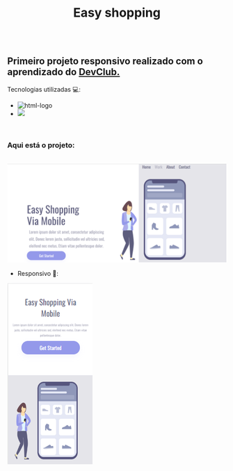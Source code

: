 <h1 align="center">Easy shopping</h1>
<br>
<br>
<h2> Primeiro projeto responsivo realizado com o aprendizado do <a href="https://rodolfomori.com.br/devclub/"> DevClub.<a/></h2>

Tecnologias utilizadas 💻:
- <img src="https://img.shields.io/badge/HTML5-E34F26?style=for-the-badge&logo=html5&logoColor=white" alt ="html-logo"/>
- <img src="https://img.shields.io/badge/CSS3-1572B6?style=for-the-badge&logo=css3&logoColor=white"/>

<br>
<h3>Aqui está o projeto:</h3>
<br>
<img src= "https://github.com/LeoBruno01/easy-shopping/blob/master/Captura%20de%20Tela%20(13).png?raw=true" />
<br>

- Responsivo 📱:
  
  
<img src="https://github.com/LeoBruno01/easy-shopping/blob/master/Captura%20de%20Tela%20(14).png?raw=true" />
